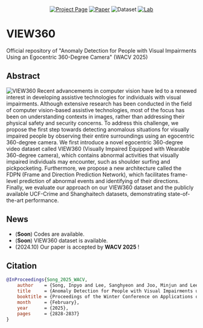 <p align="center">
  <a href="https://songinpyo.github.io/VIEW360-Project/"><img src="https://img.shields.io/badge/🌐_Project_Page-VIEW360-red?style=for-the-badge" alt="Project Page"></a>
  <a href="https://openaccess.thecvf.com/content/WACV2025/papers/Song_Anomaly_Detection_for_People_with_Visual_Impairments_using_an_Egocentric_WACV_2025_paper.pdf"><img src="https://img.shields.io/badge/📄_Paper-WACV-blue?style=for-the-badge" alt="Paper"></a>
  <img src="https://img.shields.io/badge/📊_Dataset-Coming_Soon-lightgrey?style=for-the-badge" alt="Dataset">
  <a href="https://i2slab.skku.edu/"><img src="https://img.shields.io/badge/🔬_Lab-i2slab-darkgreen?style=for-the-badge" alt="Lab"></a>
</p>

# VIEW360
Official repository of "Anomaly Detection for People with Visual Impairments Using an Egocentric 360-Degree Camera" (WACV 2025)

## Abstract

![VIEW360](Figures/Front_Image.png)
Recent advancements in computer vision have led to a renewed interest in developing assistive technologies for individuals with visual impairments. Although extensive research has been conducted in the field of computer vision-based assistive technologies, most of the focus has been on understanding contexts in images, rather than addressing their physical safety and security concerns. To address this challenge, we propose the first step towards detecting anomalous situations for visually impaired people by observing their entire surroundings using an egocentric 360-degree camera. We first introduce a novel egocentric 360-degree video dataset called VIEW360 (Visually Impaired Equipped with Wearable 360-degree camera), which contains abnormal activities that visually impaired individuals may encounter, such as shoulder surfing and pickpocketing. Furthermore, we propose a new architecture called the FDPN (Frame and Direction Prediction Network), which facilitates frame-level prediction of abnormal events and identifying of their directions. Finally, we evaluate our approach on our VIEW360 dataset and the publicly available UCF-Crime and Shanghaitech datasets, demonstrating state-of-the-art performance.


## News
- (**Soon**) Codes are available.
- (**Soon**) VIEW360 dataset is available.
- (2024.10) Our paper is accepted by **WACV 2025** !

## Citation
```bibtex
@InProceedings{Song_2025_WACV,
    author    = {Song, Inpyo and Lee, Sanghyeon and Joo, Minjun and Lee, Jangwon},
    title     = {Anomaly Detection for People with Visual Impairments using an Egocentric 360-Degree Camera},
    booktitle = {Proceedings of the Winter Conference on Applications of Computer Vision (WACV)},
    month     = {February},
    year      = {2025},
    pages     = {2828-2837}
}
```
